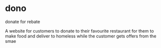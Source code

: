 # dono
donate for rebate

A website for customers to donate to their favourite restaurant for them to make food and deliver to homeless while the customer gets offers from the smae
